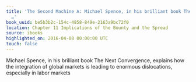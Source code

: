 ```yaml
---
title: 'The Second Machine A: Michael Spence, in his brilliant book The Next Convergence,
  …'
book_uuid: be5b3b2c-154c-4858-849e-2163a9bc72f0
location: Chapter 11 Implications of the Bounty and the Spread
source: ibooks
highlighted_on: 2016-04-08 00:00:00 UTC
touch: false
---
```


Michael Spence, in his brilliant book The Next Convergence, explains how the integration of global markets is leading to enormous dislocations, especially in labor markets